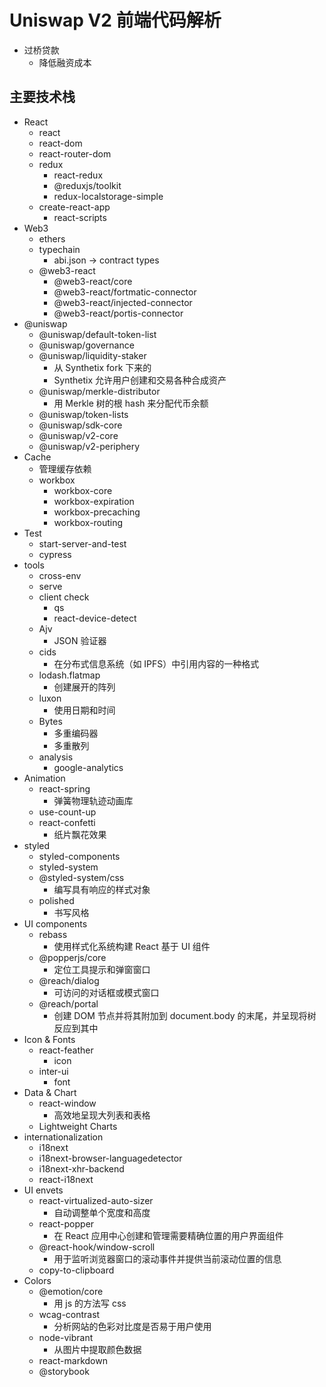 # Uniswap V2 前端代码解析

- 过桥贷款
  - 降低融资成本

## 主要技术栈

- React
  - react
  - react-dom
  - react-router-dom
  - redux
    - react-redux
    - @reduxjs/toolkit
    - redux-localstorage-simple
  - create-react-app
    - react-scripts
- Web3
  - ethers
  - typechain
    - abi.json -> contract types
  - @web3-react
    - @web3-react/core
    - @web3-react/fortmatic-connector
    - @web3-react/injected-connector
    - @web3-react/portis-connector
- @uniswap
  - @uniswap/default-token-list
  - @uniswap/governance
  - @uniswap/liquidity-staker
    - 从 Synthetix fork 下来的
    - Synthetix 允许用户创建和交易各种合成资产
  - @uniswap/merkle-distributor
    - 用 Merkle 树的根 hash 来分配代币余额
  - @uniswap/token-lists
  - @uniswap/sdk-core
  - @uniswap/v2-core
  - @uniswap/v2-periphery
- Cache
  - 管理缓存依赖
  - workbox
    - workbox-core
    - workbox-expiration
    - workbox-precaching
    - workbox-routing
- Test
  - start-server-and-test
  - cypress
- tools
  - cross-env
  - serve
  - client check
    - qs
    - react-device-detect
  - Ajv
    - JSON 验证器
  - cids
    - 在分布式信息系统（如 IPFS）中引用内容的一种格式
  - lodash.flatmap
    - 创建展开的阵列
  - luxon
    - 使用日期和时间
  - Bytes
    - 多重编码器
    - 多重散列
  - analysis
    - google-analytics
- Animation
  - react-spring
    - 弹簧物理轨迹动画库
  - use-count-up
  - react-confetti
    - 纸片飘花效果
- styled
  - styled-components
  - styled-system
  - @styled-system/css
    - 编写具有响应的样式对象
  - polished
    - 书写风格
- UI components
  - rebass
    - 使用样式化系统构建 React 基于 UI 组件
  - @popperjs/core
    - 定位工具提示和弹窗窗口
  - @reach/dialog
    - 可访问的对话框或模式窗口
  - @reach/portal
    - 创建 DOM 节点并将其附加到 document.body 的末尾，并呈现将树反应到其中
- Icon & Fonts
  - react-feather
    - icon
  - inter-ui
    - font
- Data & Chart
  - react-window
    - 高效地呈现大列表和表格
  - Lightweight Charts
- internationalization
  - i18next
  - i18next-browser-languagedetector
  - i18next-xhr-backend
  - react-i18next
- UI envets
  - react-virtualized-auto-sizer
    - 自动调整单个宽度和高度
  - react-popper
    - 在 React 应用中心创建和管理需要精确位置的用户界面组件
  - @react-hook/window-scroll
    - 用于监听浏览器窗口的滚动事件并提供当前滚动位置的信息
  - copy-to-clipboard
- Colors
  - @emotion/core
    - 用 js 的方法写 css
  - wcag-contrast
    - 分析网站的色彩对比度是否易于用户使用
  - node-vibrant
    - 从图片中提取颜色数据
  - react-markdown
  - @storybook
